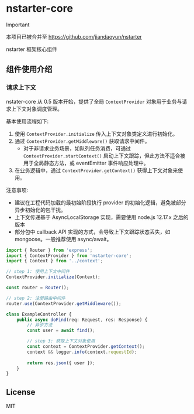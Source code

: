# nstarter-core

> [!IMPORTANT]  
> 本项目已被合并至 https://github.com/jiandaoyun/nstarter

nstarter 框架核心组件

## 组件使用介绍

### 请求上下文 

nstater-core 从 0.5 版本开始，提供了全局 `ContextProvider` 对象用于业务与请求上下文对象调度管理。

基本使用流程如下:

1. 使用 `ContextProvider.initialize` 传入上下文对象类定义进行初始化。
2. 通过 `ContextProvider.getMiddleware()` 获取请求中间件。
   - 对于非请求业务场景，如队列任务消费，可通过 `ContextProvider.startContext()` 启动上下文跟踪，但此方法不适合被用于全局静态方法，或 eventEmitter 事件响应处理中。
3. 在业务逻辑中，通过 `ContextProvider.getContext()` 获得上下文对象来使用。

注意事项:
  - 建议在工程代码加载的最初始阶段执行 provider 的初始化逻辑，避免被部分异步初始化的包干扰。
  - 上下文传递基于 AsyncLocalStorage 实现，需要使用 node.js 12.17.x 之后的版本
  - 部分包中 callback API 实现的方式，会导致上下文跟踪状态丢失，如 mongoose。一般推荐使用 async/await。 

```typescript
import { Router } from 'express';
import { ContextProvider } from 'nstarter-core';
import { Context } from '../context';

// step 1: 使用上下文中间件
ContextProvider.initialize(Context);

const router = Router();

// step 2: 注册路由中间件
router.use(ContextProvider.getMiddleware());

class ExampleController {
    public async doFind(req: Request, res: Response) {
        // 异步方法
        const user = await find();

        // step 3: 获取上下文对象使用
        const context = ContextProvider.getContext();
        context && logger.info(context.requestId);
        
        return res.json({ user });
    }
}
```


## License
MIT
